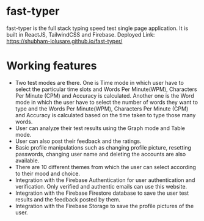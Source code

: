 # fast-typer
fast-typer is the full stack typing speed test single page application. It is built in ReactJS, TailwindCSS and Firebase. 
Deployed Link: https://shubham-lolusare.github.io/fast-typer/

# Working features
- Two test modes are there. One is Time mode in which user have to select the particular time slots and Words Per Minute(WPM), Characters Per Minute (CPM) and Accuracy is calculated. Another one is the Word mode in which the user have to select the number of words they want to type and the Words Per Minute(WPM), Characters Per Minute (CPM) and Accuracy is calculated based on the time taken to type those many words.
- User can analyze their test results using the Graph mode and Table mode.
- User can also post their feedback and the ratings.
- Basic profile manipulations such as changing profile picture, resetting passwords, changing user name and deleting the accounts are also available.
- There are 10 different themes from which the user can select according to their mood and choice.
- Integration with the Firebase Authentication for user authentication and verification. Only verified and authentic emails can use this website.
- Integration with the Firebase Firestore database to save the user test results and the feedback posted by them.
- Integration with the Firebase Storage to save the profile pictures of the user.

